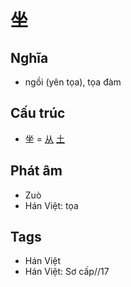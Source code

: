 # 坐

## Nghĩa

* ngồi (yên tọa), tọa đàm

## Cấu trúc
* 坐 = [从](从.md) [土](土.md)

## Phát âm

* Zuò
* Hán Việt: tọa

## Tags
* Hán Việt
* Hán Việt: Sơ cấp//17

<script>window.HANZI_FIELD='坐';</script>
